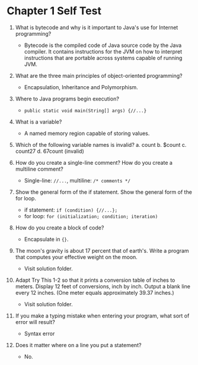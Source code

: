 # Chapter 1 Self Test

1. What is bytecode and why is it important to Java's use for Internet programming?
   - Bytecode is the compiled code of Java source code by the Java compiler. It contains instructions for the JVM on how to interpret instructions that are portable
     across systems capable of running JVM.

2. What are the three main principles of object-oriented programming?
   - Encapsulation, Inheritance and Polymorphism.
  
3. Where to Java programs begin execution?
   - `public static void main(String[] args) {//...}`
  
4. What is a variable?
   - A named memory region capable of storing values.
  
5. Which of the following variable names is invalid?
   a. count
   b. $count 
   c. count27
   d. 67count (invalid)

6. How do you create a single-line comment? How do you create a multiline comment?
   - Single-line: `//...`, multiline: `/* comments */`
  
7. Show the general form of the if statement. Show the general form of the for loop.
   - if statement: `if (condition) {//...};`
   - for loop: `for (initialization; condition; iteration)`
  
8. How do you create a block of code?
   - Encapsulate in `{}`.
  
9. The moon's gravity is about 17 percent that of earth's. Write a program that computes your effective weight on the moon.
   - Visit solution folder.
  
10. Adapt Try This 1-2 so that it prints a conversion table of inches to meters. Display 12 feet of conversions, inch by inch. Output a blank line every 12 inches. (One meter equals approximately 39.37 inches.)
    - Visit solution folder.
   
11. If you make a typing mistake when entering your program, what sort of error will result?
    - Syntax error
    
12. Does it matter where on a line you put a statement?
    - No.
   
